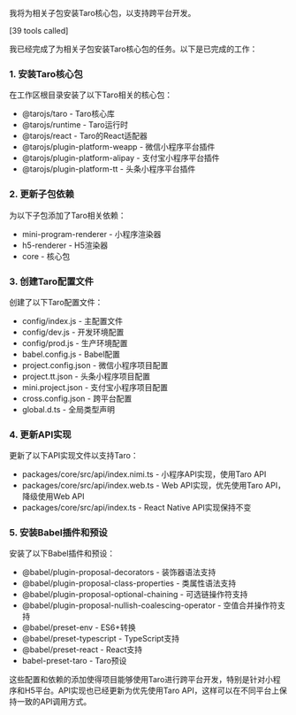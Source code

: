 我将为相关子包安装Taro核心包，以支持跨平台开发。

[39 tools called]

我已经完成了为相关子包安装Taro核心包的任务。以下是已完成的工作：

### 1. 安装Taro核心包

在工作区根目录安装了以下Taro相关的核心包：
- @tarojs/taro - Taro核心库
- @tarojs/runtime - Taro运行时
- @tarojs/react - Taro的React适配器
- @tarojs/plugin-platform-weapp - 微信小程序平台插件
- @tarojs/plugin-platform-alipay - 支付宝小程序平台插件
- @tarojs/plugin-platform-tt - 头条小程序平台插件

### 2. 更新子包依赖

为以下子包添加了Taro相关依赖：
- mini-program-renderer - 小程序渲染器
- h5-renderer - H5渲染器
- core - 核心包

### 3. 创建Taro配置文件

创建了以下Taro配置文件：
- config/index.js - 主配置文件
- config/dev.js - 开发环境配置
- config/prod.js - 生产环境配置
- babel.config.js - Babel配置
- project.config.json - 微信小程序项目配置
- project.tt.json - 头条小程序项目配置
- mini.project.json - 支付宝小程序项目配置
- cross.config.json - 跨平台配置
- global.d.ts - 全局类型声明

### 4. 更新API实现

更新了以下API实现文件以支持Taro：
- packages/core/src/api/index.nimi.ts - 小程序API实现，使用Taro API
- packages/core/src/api/index.web.ts - Web API实现，优先使用Taro API，降级使用Web API
- packages/core/src/api/index.ts - React Native API实现保持不变

### 5. 安装Babel插件和预设

安装了以下Babel插件和预设：
- @babel/plugin-proposal-decorators - 装饰器语法支持
- @babel/plugin-proposal-class-properties - 类属性语法支持
- @babel/plugin-proposal-optional-chaining - 可选链操作符支持
- @babel/plugin-proposal-nullish-coalescing-operator - 空值合并操作符支持
- @babel/preset-env - ES6+转换
- @babel/preset-typescript - TypeScript支持
- @babel/preset-react - React支持
- babel-preset-taro - Taro预设

这些配置和依赖的添加使得项目能够使用Taro进行跨平台开发，特别是针对小程序和H5平台。API实现也已经更新为优先使用Taro API，这样可以在不同平台上保持一致的API调用方式。